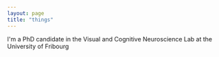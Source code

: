 ```yaml
---
layout: page
title: "things"
---
```


I'm a PhD candidate in the Visual and Cognitive Neuroscience Lab at the University of Fribourg
